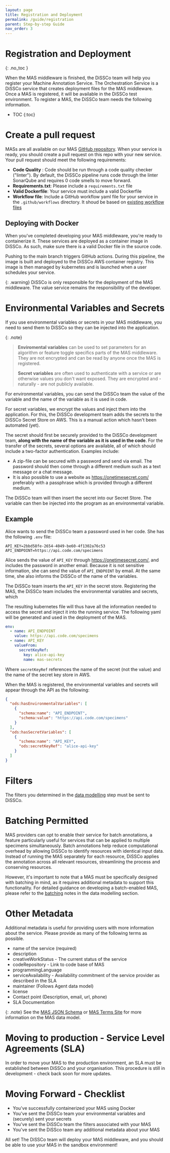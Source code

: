 ```yaml
---
layout: page
title: Registration and Deployment
permalink: /guide/registration
parent: Step-by-step Guide
nav_order: 3
---
```


# Registration and Deployment

{: .no_toc }

When the MAS middleware is finished, the DiSSCo team will help you register your Machine Annotation
Service. The Orchestration Service is a DiSSCo service that creates deployment files for the MAS
middleware. Once a MAS is registered, it will be available in the DiSSCo test environment. To
register a MAS, the DiSSCo team needs the following information.

- TOC
{:toc}

# Create a pull request

MASs are all available on our
MAS [GitHub repository](https://github.com/DiSSCo/demo-enrichment-service-image). When your service
is ready, you should create a pull request on this repo with your new service. Your pull request
should meet the following requirements:

- **Code Quality** : Code should be run through a code quality checker ("linter"). By default, the
  DiSSCo pipeline runs code through the linter SonarQube and requires 0 code smells to move forward.
- **Requirements.txt**: Please include a `requirements.txt` file
- **Valid Dockerfile**: Your service must include a valid Dockerfile
- **Workflow file**: Include a GitHub workflow yaml file for your service in the `.github/workflows`
  directory. It shoud be based
  on [existing workflow files](https://github.com/DiSSCo/demo-enrichment-service-image/blob/main/.github/workflows/osm-georeferencing-pipeline.yml)

## Deploying with Docker

When you've completed developing your MAS middleware, you're ready to containerize it. These
services are deployed as a container image in DiSSCo. As such, make sure
there is a valid Docker file in the source code.

Pushing to the main branch triggers GitHub actions. During this pipeline, the image is built and
deployed to the DiSSCo AWS container registry. This image is then managed by kubernetes and is
launched when a user schedules your service.

{: .warning}
DiSSCo is only responsible for the deployment of the MAS middleware. The value service
remains the responsibility of the developer.

# Environmental Variables and Secrets

If you use environmental variables or secrets in your MAS middleware, you need to send them to
DiSSCo so they can be injected into the application.

{: .note}
>
> **Enviromental variables** can be used to set parameters for an algorithm or feature toggle
> specifics
> parts of the MAS middleware. They are not encrypted and can be read by anyone once the MAS is
> registered.
>
> **Secret variables** are often used to authenticate with a service or are otherwise values you
> don't want exposed. They are encrypted and - naturally - are not publicly available.

For environmental variables, you can send the DiSSCo team the value of the variable and the name of
the variable as it is used in code.

For secret variables, we encrypt the values and inject them into the application. For this, the
DiSSCo development team adds the secrets to the DiSSCo Secret Store on AWS. This is a
manual action which hasn't been automated (yet).

The secret should first be securely provided to the DiSSCo development team, **along with the name
of the variable as it is used in the code**. For the transfer of the secrets, several options are
available, all of which should include a two-factor authentication.
Examples include:

- A zip-file can be secured with a password and send via email. The password should then come
  through a different medium
  such as a text message or a chat message.
- It is also possible to use a website as https://onetimesecret.com/ preferably with a passphrase
  which is provided through a different
  medium.

The DiSSCo team will then insert the secret into our Secret Store. The variable can then be injected
into the program as an environmental variable.

## Example

Alice wants to send the DiSSCo team a password used in her code. She has the following `.env` file:

```text
API_KEY=2bbd58fe-2654-4049-be60-4f1302a76c53
API_ENDPOINT=https://api.code.com/specimens
```

Alice sends the value of `API_KEY` through https://onetimesecret.com/, and includes the password in
another email. Because it is not sensitive information, she can send the value of `API_ENDPOINT` by
email. At the same time, she also informs the DiSSCo of the name of the variables.

The DiSSCo team inserts the `API_KEY` in the secret store. Registering the MAS, the DiSSCo team
includes the environmental variables and secrets, which

The resulting kubernetes file will thus have all the information needed to access the secret and
inject it into the running service. The following yaml will be generated and used in the deployment
of the MAS.

```yaml
env:
  - name: API_ENDPOINT
    value: https://api.code.com/specimens
  - name: API_KEY
    valueFrom:
      secretKeyRef:
        key: alice-api-key
        name: mas-secrets
```

Where `secretKeyRef` references the name of the secret (not the value) and the name of the secret
key store in AWS.

When the MAS is registered, the environmental variables and secrets will appear through the API as
the following:

```json
{
  "ods:hasEnvironmentalVariables": [
    {
      "schema:name": "API_ENDPOINT",
      "schema:value": "https://api.code.com/specimens"
    }
  ],
  "ods:hasSecretVariables": [
    {
      "schema:name": "API_KEY",
      "ods:secretKeyRef": "alice-api-key"
    }
  ]
}
```

# Filters

The filters you determined in the [data modelling](/mas-developers-documentation/guide/data-model)
step must be sent to DiSSCo.

# Batching Permitted

MAS providers can opt to enable their service for batch annotations, a feature particularly useful
for services that can be applied to multiple specimens simultaneously. Batch annotations help reduce
computational overhead by allowing DiSSCo to identify resources with identical input data. Instead
of running the MAS separately for each resource, DiSSCo applies the annotation across all relevant
resources, streamlining the process and conserving resources.

However, it's important to note that a MAS must be specifically designed with batching in mind, as
it requires additional metadata to support this functionality. For detailed guidance on developing a
batch-enabled MAS, please refer to
the [batching](/mas-developers-documentation/guide/data/#batching-annotations) notes in the data
modelling section.

# Other Metadata

Additional metadata is useful for providing users with more information about the service. Please
provide as many of the following terms as possible.

- name of the service (required)
- description
- creativeWorkStatus - The current status of the service
- codeRepository - Link to code base of MAS
- programmingLanguage
- serviceAvailability - Availability commitment of the service provider as described in the SLA
- maintainer (Follows Agent data model)
- license
- Contact point (Description, email, url, phone)
- SLA Documentation

{: .note}
See
the [MAS JSON Schema](https://schemas.dissco.tech/schemas/fdo-type/machine-annotation-service/latest/machine-annotation-service.json)
or [MAS Terms Site](https://terms.dissco.tech/machine-annotation-service-terms)
for more information on the MAS data model.

# Moving to production - Service Level Agreements (SLA)

In order to move your MAS to the production environment, an SLA must be established between DiSSCo
and your organisation. This procedure is still in development - check back soon for more updates. 

# Moving Forward - Checklist

- You've successfully containerized your MAS using Docker
- You've sent the DiSSCo team your environmental variables and (securely) sent your secrets
- You've sent the DiSSCo team the filters associated with your MAS
- You've sent the DiSSco team any additional metadata about your MAS

All set! The DiSSCo team will deploy your MAS middleware, and you should be able to use your MAS in
the sandbox environment! 